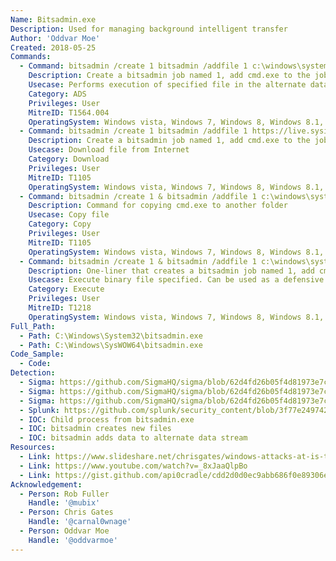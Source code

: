 ```yaml
---
Name: Bitsadmin.exe
Description: Used for managing background intelligent transfer
Author: 'Oddvar Moe'
Created: 2018-05-25
Commands:
  - Command: bitsadmin /create 1 bitsadmin /addfile 1 c:\windows\system32\cmd.exe c:\data\playfolder\cmd.exe bitsadmin /SetNotifyCmdLine 1 c:\data\playfolder\1.txt:cmd.exe NULL bitsadmin /RESUME 1 bitsadmin /complete 1
    Description: Create a bitsadmin job named 1, add cmd.exe to the job, configure the job to run the target command from an Alternate data stream, then resume and complete the job.
    Usecase: Performs execution of specified file in the alternate data stream, can be used as a defensive evasion or persistence technique.
    Category: ADS
    Privileges: User
    MitreID: T1564.004
    OperatingSystem: Windows vista, Windows 7, Windows 8, Windows 8.1, Windows 10, Windows 11
  - Command: bitsadmin /create 1 bitsadmin /addfile 1 https://live.sysinternals.com/autoruns.exe c:\data\playfolder\autoruns.exe bitsadmin /RESUME 1 bitsadmin /complete 1
    Description: Create a bitsadmin job named 1, add cmd.exe to the job, configure the job to run the target command, then resume and complete the job.
    Usecase: Download file from Internet
    Category: Download
    Privileges: User
    MitreID: T1105
    OperatingSystem: Windows vista, Windows 7, Windows 8, Windows 8.1, Windows 10, Windows 11
  - Command: bitsadmin /create 1 & bitsadmin /addfile 1 c:\windows\system32\cmd.exe c:\data\playfolder\cmd.exe & bitsadmin /RESUME 1 & bitsadmin /Complete 1 & bitsadmin /reset
    Description: Command for copying cmd.exe to another folder
    Usecase: Copy file
    Category: Copy
    Privileges: User
    MitreID: T1105
    OperatingSystem: Windows vista, Windows 7, Windows 8, Windows 8.1, Windows 10
  - Command: bitsadmin /create 1 & bitsadmin /addfile 1 c:\windows\system32\cmd.exe c:\data\playfolder\cmd.exe & bitsadmin /SetNotifyCmdLine 1 c:\data\playfolder\cmd.exe NULL & bitsadmin /RESUME 1 & bitsadmin /Reset
    Description: One-liner that creates a bitsadmin job named 1, add cmd.exe to the job, configure the job to run the target command, then resume and complete the job.
    Usecase: Execute binary file specified. Can be used as a defensive evasion.
    Category: Execute
    Privileges: User
    MitreID: T1218
    OperatingSystem: Windows vista, Windows 7, Windows 8, Windows 8.1, Windows 10
Full_Path:
  - Path: C:\Windows\System32\bitsadmin.exe
  - Path: C:\Windows\SysWOW64\bitsadmin.exe
Code_Sample:
  - Code:
Detection:
  - Sigma: https://github.com/SigmaHQ/sigma/blob/62d4fd26b05f4d81973e7c8e80d7c1a0c6a29d0e/rules/windows/process_creation/proc_creation_win_bitsadmin_download.yml
  - Sigma: https://github.com/SigmaHQ/sigma/blob/62d4fd26b05f4d81973e7c8e80d7c1a0c6a29d0e/rules/web/proxy_generic/proxy_ua_bitsadmin_susp_tld.yml
  - Sigma: https://github.com/SigmaHQ/sigma/blob/62d4fd26b05f4d81973e7c8e80d7c1a0c6a29d0e/rules/windows/process_creation/proc_creation_win_bitsadmin_potential_persistence.yml
  - Splunk: https://github.com/splunk/security_content/blob/3f77e24974239fcb7a339080a1a483e6bad84a82/detections/endpoint/bitsadmin_download_file.yml
  - IOC: Child process from bitsadmin.exe
  - IOC: bitsadmin creates new files
  - IOC: bitsadmin adds data to alternate data stream
Resources:
  - Link: https://www.slideshare.net/chrisgates/windows-attacks-at-is-the-new-black-26672679
  - Link: https://www.youtube.com/watch?v=_8xJaaQlpBo
  - Link: https://gist.github.com/api0cradle/cdd2d0d0ec9abb686f0e89306e277b8f
Acknowledgement:
  - Person: Rob Fuller
    Handle: '@mubix'
  - Person: Chris Gates
    Handle: '@carnal0wnage'
  - Person: Oddvar Moe
    Handle: '@oddvarmoe'
---
```

